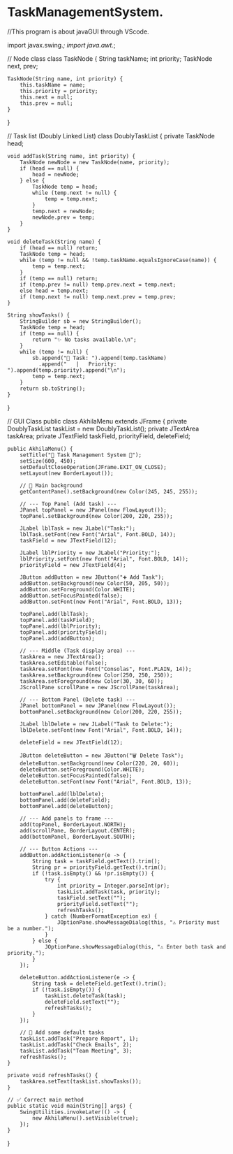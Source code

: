 # TaskManagementSystem.
//This program is about javaGUI through VScode.


import javax.swing.*;
import java.awt.*;

// Node class
class TaskNode {
    String taskName;
    int priority;
    TaskNode next, prev;

    TaskNode(String name, int priority) {
        this.taskName = name;
        this.priority = priority;
        this.next = null;
        this.prev = null;
    }
}

// Task list (Doubly Linked List)
class DoublyTaskList {
    private TaskNode head;

    void addTask(String name, int priority) {
        TaskNode newNode = new TaskNode(name, priority);
        if (head == null) {
            head = newNode;
        } else {
            TaskNode temp = head;
            while (temp.next != null) {
                temp = temp.next;
            }
            temp.next = newNode;
            newNode.prev = temp;
        }
    }

    void deleteTask(String name) {
        if (head == null) return;
        TaskNode temp = head;
        while (temp != null && !temp.taskName.equalsIgnoreCase(name)) {
            temp = temp.next;
        }
        if (temp == null) return;
        if (temp.prev != null) temp.prev.next = temp.next;
        else head = temp.next;
        if (temp.next != null) temp.next.prev = temp.prev;
    }

    String showTasks() {
        StringBuilder sb = new StringBuilder();
        TaskNode temp = head;
        if (temp == null) {
            return "✨ No tasks available.\n";
        }
        while (temp != null) {
            sb.append("📝 Task: ").append(temp.taskName)
              .append("   |   Priority: ").append(temp.priority).append("\n");
            temp = temp.next;
        }
        return sb.toString();
    }
}

// GUI Class
public class AkhilaMenu extends JFrame {
    private DoublyTaskList taskList = new DoublyTaskList();
    private JTextArea taskArea;
    private JTextField taskField, priorityField, deleteField;

    public AkhilaMenu() {
        setTitle("🌟 Task Management System 🌟");
        setSize(600, 450);
        setDefaultCloseOperation(JFrame.EXIT_ON_CLOSE);
        setLayout(new BorderLayout());

        // 🎨 Main background
        getContentPane().setBackground(new Color(245, 245, 255));

        // --- Top Panel (Add task) ---
        JPanel topPanel = new JPanel(new FlowLayout());
        topPanel.setBackground(new Color(200, 220, 255));

        JLabel lblTask = new JLabel("Task:");
        lblTask.setFont(new Font("Arial", Font.BOLD, 14));
        taskField = new JTextField(12);

        JLabel lblPriority = new JLabel("Priority:");
        lblPriority.setFont(new Font("Arial", Font.BOLD, 14));
        priorityField = new JTextField(4);

        JButton addButton = new JButton("➕ Add Task");
        addButton.setBackground(new Color(50, 205, 50));
        addButton.setForeground(Color.WHITE);
        addButton.setFocusPainted(false);
        addButton.setFont(new Font("Arial", Font.BOLD, 13));

        topPanel.add(lblTask);
        topPanel.add(taskField);
        topPanel.add(lblPriority);
        topPanel.add(priorityField);
        topPanel.add(addButton);

        // --- Middle (Task display area) ---
        taskArea = new JTextArea();
        taskArea.setEditable(false);
        taskArea.setFont(new Font("Consolas", Font.PLAIN, 14));
        taskArea.setBackground(new Color(250, 250, 250));
        taskArea.setForeground(new Color(30, 30, 60));
        JScrollPane scrollPane = new JScrollPane(taskArea);

        // --- Bottom Panel (Delete task) ---
        JPanel bottomPanel = new JPanel(new FlowLayout());
        bottomPanel.setBackground(new Color(200, 220, 255));

        JLabel lblDelete = new JLabel("Task to Delete:");
        lblDelete.setFont(new Font("Arial", Font.BOLD, 14));

        deleteField = new JTextField(12);

        JButton deleteButton = new JButton("🗑 Delete Task");
        deleteButton.setBackground(new Color(220, 20, 60));
        deleteButton.setForeground(Color.WHITE);
        deleteButton.setFocusPainted(false);
        deleteButton.setFont(new Font("Arial", Font.BOLD, 13));

        bottomPanel.add(lblDelete);
        bottomPanel.add(deleteField);
        bottomPanel.add(deleteButton);

        // --- Add panels to frame ---
        add(topPanel, BorderLayout.NORTH);
        add(scrollPane, BorderLayout.CENTER);
        add(bottomPanel, BorderLayout.SOUTH);

        // --- Button Actions ---
        addButton.addActionListener(e -> {
            String task = taskField.getText().trim();
            String pr = priorityField.getText().trim();
            if (!task.isEmpty() && !pr.isEmpty()) {
                try {
                    int priority = Integer.parseInt(pr);
                    taskList.addTask(task, priority);
                    taskField.setText("");
                    priorityField.setText("");
                    refreshTasks();
                } catch (NumberFormatException ex) {
                    JOptionPane.showMessageDialog(this, "⚠ Priority must be a number.");
                }
            } else {
                JOptionPane.showMessageDialog(this, "⚠ Enter both task and priority.");
            }
        });

        deleteButton.addActionListener(e -> {
            String task = deleteField.getText().trim();
            if (!task.isEmpty()) {
                taskList.deleteTask(task);
                deleteField.setText("");
                refreshTasks();
            }
        });

        // 📌 Add some default tasks
        taskList.addTask("Prepare Report", 1);
        taskList.addTask("Check Emails", 2);
        taskList.addTask("Team Meeting", 3);
        refreshTasks();
    }

    private void refreshTasks() {
        taskArea.setText(taskList.showTasks());
    }

    // ✅ Correct main method
    public static void main(String[] args) {
        SwingUtilities.invokeLater(() -> {
            new AkhilaMenu().setVisible(true);
        });
    }
}


